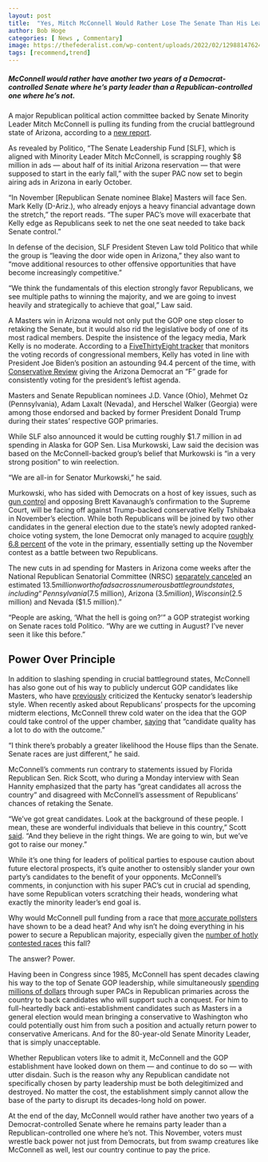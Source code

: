 ```yaml
---
layout: post
title:  "Yes, Mitch McConnell Would Rather Lose The Senate Than His Leadership Status"
author: Bob Hoge
categories: [ News , Commentary]
image: https://thefederalist.com/wp-content/uploads/2022/02/12988147624_dd3424d28a_k-e1644614714553-1200x675.jpg
tags: [recommend,trend]
---
```

##### McConnell would rather have another two years of a Democrat-controlled Senate where he’s party leader than a Republican-controlled one where he’s not.
A major Republican political action committee backed by Senate Minority Leader Mitch McConnell is pulling its funding from the crucial battleground state of Arizona, according to a  [new report](https://www.politico.com/news/2022/08/26/shifting-strategy-senate-gop-super-pac-cancels-ad-buys-in-arizona-alaska-00053965).

As revealed by Politico, “The Senate Leadership Fund [SLF], which is aligned with Minority Leader Mitch McConnell, is scrapping roughly $8 million in ads — about half of its initial Arizona reservation — that were supposed to start in the early fall,” with the super PAC now set to begin airing ads in Arizona in early October.

“In November [Republican Senate nominee Blake] Masters will face Sen. Mark Kelly (D-Ariz.), who already enjoys a heavy financial advantage down the stretch,” the report reads. “The super PAC’s move will exacerbate that Kelly edge as Republicans seek to net the one seat needed to take back Senate control.”

In defense of the decision, SLF President Steven Law told Politico that while the group is “leaving the door wide open in Arizona,” they also want to “move additional resources to other offensive opportunities that have become increasingly competitive.”

“We think the fundamentals of this election strongly favor Republicans, we see multiple paths to winning the majority, and we are going to invest heavily and strategically to achieve that goal,” Law said.

A Masters win in Arizona would not only put the GOP one step closer to retaking the Senate, but it would also rid the legislative body of one of its most radical members. Despite the insistence of the legacy media, Mark Kelly is no moderate. According to a  [FiveThirtyEight tracker](https://projects.fivethirtyeight.com/biden-congress-votes/)  that monitors the voting records of congressional members, Kelly has voted in line with President Joe Biden’s position an astounding 94.4 percent of the time, with  [Conservative Review](https://libertyscore.conservativereview.com/)  giving the Arizona Democrat an “F” grade for consistently voting for the president’s leftist agenda.

Masters and Senate Republican nominees J.D. Vance (Ohio), Mehmet Oz (Pennsylvania), Adam Laxalt (Nevada), and Herschel Walker (Georgia) were among those endorsed and backed by former President Donald Trump during their states’ respective GOP primaries.

While SLF also announced it would be cutting roughly $1.7 million in ad spending in Alaska for GOP Sen. Lisa Murkowski, Law said the decision was based on the McConnell-backed group’s belief that Murkowski is “in a very strong position” to win reelection.

“We are all-in for Senator Murkowski,” he said.

Murkowski, who has sided with Democrats on a host of key issues, such as  [gun control](https://thefederalist.com/2022/06/22/the-14-republicans-who-voted-to-advance-democrats-gun-control-wish-list-just-betrayed-their-base/)  and opposing Brett Kavanaugh’s confirmation to the Supreme Court, will be facing off against Trump-backed conservative Kelly Tshibaka in November’s election. While both Republicans will be joined by two other candidates in the general election due to the state’s newly adopted ranked-choice voting system, the lone Democrat only managed to acquire  [roughly 6.8 percent](https://ballotpedia.org/United_States_Senate_election_in_Alaska,_2022)  of the vote in the primary, essentially setting up the November contest as a battle between two Republicans.

The new cuts in ad spending for Masters in Arizona come weeks after the National Republican Senatorial Committee (NRSC)  [separately canceled](https://www.politico.com/news/2022/08/15/gop-slashes-ads-in-key-senate-battlegrounds-00051969)  an estimated $13.5 million worth of ads across numerous battleground states, including “Pennsylvania ($7.5 million), Arizona ($3.5 million), Wisconsin ($2.5 million) and Nevada ($1.5 million).”

“People are asking, ‘What the hell is going on?’” a GOP strategist working on Senate races told Politico. “Why are we cutting in August? I’ve never seen it like this before.”

## Power Over Principle

In addition to slashing spending in crucial battleground states, McConnell has also gone out of his way to publicly undercut GOP candidates like Masters, who have  [previously](https://www.breitbart.com/news/masters-hopeful-for-mcconnell-support-in-arizona-senate-race/)  criticized the Kentucky senator’s leadership style. When recently asked about Republicans’ prospects for the upcoming midterm elections, McConnell threw cold water on the idea that the GOP could take control of the upper chamber,  [saying](https://thefederalist.com/2022/08/19/come-on-mitch-mcconnell-republicans-need-you-to-step-up-and-lead/)  that “candidate quality has a lot to do with the outcome.”

“I think there’s probably a greater likelihood the House flips than the Senate. Senate races are just different,” he said.

McConnell’s comments run contrary to statements issued by Florida Republican Sen. Rick Scott, who during a Monday interview with Sean Hannity emphasized that the party has “great candidates all across the country” and disagreed with McConnell’s assessment of Republicans’ chances of retaking the Senate.

“We’ve got great candidates. Look at the background of these people. I mean, these are wonderful individuals that believe in this country,” Scott  [said](https://www.mediaite.com/tv/rick-scott-disavows-mitch-mcconnells-attitude-on-senate-races-no-weve-got-great-candidates/). “And they believe in the right things. We are going to win, but we’ve got to raise our money.”

While it’s one thing for leaders of political parties to espouse caution about future electoral prospects, it’s quite another to ostensibly slander your own party’s candidates to the benefit of your opponents. McConnell’s comments, in conjunction with his super PAC’s cut in crucial ad spending, have some Republican voters scratching their heads, wondering what exactly the minority leader’s end goal is.

Why would McConnell pull funding from a race that  [more accurate pollsters](https://www.thetrafalgargroup.org/wp-content/uploads/2022/08/AZ-Gen-0829-Poll-Report.pdf)  have shown to be a dead heat? And why isn’t he doing everything in his power to secure a Republican majority, especially given the  [number of hotly contested races](https://www.realclearpolitics.com/epolls/2022/senate/elections-map.html)  this fall?

The answer? Power.

Having been in Congress since 1985, McConnell has spent decades clawing his way to the top of Senate GOP leadership, while simultaneously  [spending millions of dollars](https://www.wsj.com/livecoverage/primary-election-results-latest-news/card/alabama-gop-senate-primary-serves-as-test-of-mcconnell-sway-kETn9tFQ6LPntzacQkgh)  through super PACs in Republican primaries across the country to back candidates who will support such a conquest. For him to full-heartedly back anti-establishment candidates such as Masters in a general election would mean bringing a conservative to Washington who could potentially oust him from such a position and actually return power to conservative Americans. And for the 80-year-old Senate Minority Leader, that is simply unacceptable.

Whether Republican voters like to admit it, McConnell and the GOP establishment have looked down on them — and continue to do so — with utter disdain. Such is the reason why any Republican candidate not specifically chosen by party leadership must be both delegitimized and destroyed. No matter the cost, the establishment simply cannot allow the base of the party to disrupt its decades-long hold on power.

At the end of the day, McConnell would rather have another two years of a Democrat-controlled Senate where he remains party leader than a Republican-controlled one where he’s not. This November, voters must wrestle back power not just from Democrats, but from swamp creatures like McConnell as well, lest our country continue to pay the price.
<!--stackedit_data:
eyJoaXN0b3J5IjpbLTM2MDAxMjExN119
-->